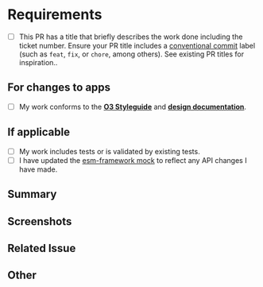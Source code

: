 # Requirements

- [ ] This PR has a title that briefly describes the work done including the ticket number. Ensure your PR title includes a [conventional commit](https://o3-docs.openmrs.org/docs/frontend-modules/contributing#contributing-guidelines) label (such as `feat`, `fix`, or `chore`, among others). See existing PR titles for inspiration..

## For changes to apps

- [ ] My work conforms to the [**O3 Styleguide**](https://om.rs/styleguide) and [**design documentation**](https://om.rs/o3ui).

## If applicable

- [ ] My work includes tests or is validated by existing tests.
- [ ] I have updated the [esm-framework mock](https://github.com/openmrs/openmrs-esm-core/blob/main/packages/framework/esm-framework/mock.tsx) to reflect any API changes I have made.

## Summary
<!-- Please describe what problems your PR addresses. -->

## Screenshots
<!-- Required if you are making UI changes. -->

## Related Issue
<!-- Paste the link to the Jira ticket here if one exists. -->
<!-- https://issues.openmrs.org/browse/O3- -->

## Other
<!-- Anything not covered above -->
